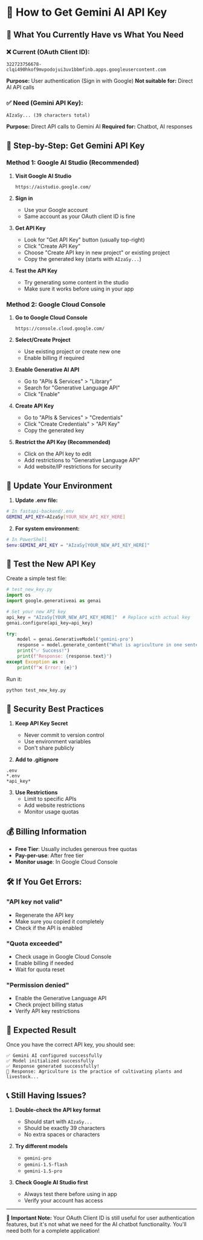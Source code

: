 # 🔑 How to Get Gemini AI API Key

## 🎯 **What You Currently Have vs What You Need**

### ❌ **Current (OAuth Client ID):**
```
322723756678-clqi490hkof9mvpodojui3uv1bbmfinb.apps.googleusercontent.com
```
**Purpose:** User authentication (Sign in with Google)
**Not suitable for:** Direct AI API calls

### ✅ **Need (Gemini API Key):**
```
AIzaSy... (39 characters total)
```
**Purpose:** Direct API calls to Gemini AI
**Required for:** Chatbot, AI responses

## 🚀 **Step-by-Step: Get Gemini API Key**

### **Method 1: Google AI Studio (Recommended)**

1. **Visit Google AI Studio**
   ```
   https://aistudio.google.com/
   ```

2. **Sign in**
   - Use your Google account
   - Same account as your OAuth client ID is fine

3. **Get API Key**
   - Look for "Get API Key" button (usually top-right)
   - Click "Create API Key"
   - Choose "Create API key in new project" or existing project
   - Copy the generated key (starts with `AIzaSy...`)

4. **Test the API Key**
   - Try generating some content in the studio
   - Make sure it works before using in your app

### **Method 2: Google Cloud Console**

1. **Go to Google Cloud Console**
   ```
   https://console.cloud.google.com/
   ```

2. **Select/Create Project**
   - Use existing project or create new one
   - Enable billing if required

3. **Enable Generative AI API**
   - Go to "APIs & Services" > "Library"
   - Search for "Generative Language API"
   - Click "Enable"

4. **Create API Key**
   - Go to "APIs & Services" > "Credentials"
   - Click "Create Credentials" > "API Key"
   - Copy the generated key

5. **Restrict the API Key (Recommended)**
   - Click on the API key to edit
   - Add restrictions to "Generative Language API"
   - Add website/IP restrictions for security

## 🔧 **Update Your Environment**

1. **Update .env file:**
```bash
# In fastapi-backend/.env
GEMINI_API_KEY=AIzaSy[YOUR_NEW_API_KEY_HERE]
```

2. **For system environment:**
```powershell
# In PowerShell
$env:GEMINI_API_KEY = "AIzaSy[YOUR_NEW_API_KEY_HERE]"
```

## 🧪 **Test the New API Key**

Create a simple test file:

```python
# test_new_key.py
import os
import google.generativeai as genai

# Set your new API key
api_key = "AIzaSy[YOUR_NEW_API_KEY_HERE]"  # Replace with actual key
genai.configure(api_key=api_key)

try:
    model = genai.GenerativeModel('gemini-pro')
    response = model.generate_content("What is agriculture in one sentence?")
    print("✅ Success!")
    print(f"Response: {response.text}")
except Exception as e:
    print(f"❌ Error: {e}")
```

Run it:
```bash
python test_new_key.py
```

## 🔐 **Security Best Practices**

1. **Keep API Key Secret**
   - Never commit to version control
   - Use environment variables
   - Don't share publicly

2. **Add to .gitignore**
```gitignore
.env
*.env
*api_key*
```

3. **Use Restrictions**
   - Limit to specific APIs
   - Add website restrictions
   - Monitor usage quotas

## 💰 **Billing Information**

- **Free Tier**: Usually includes generous free quotas
- **Pay-per-use**: After free tier
- **Monitor usage**: In Google Cloud Console

## 🛠️ **If You Get Errors:**

### **"API key not valid"**
- Regenerate the API key
- Make sure you copied it completely
- Check if the API is enabled

### **"Quota exceeded"**
- Check usage in Google Cloud Console
- Enable billing if needed
- Wait for quota reset

### **"Permission denied"**
- Enable the Generative Language API
- Check project billing status
- Verify API key restrictions

## 🎉 **Expected Result**

Once you have the correct API key, you should see:

```
✅ Gemini AI configured successfully
✅ Model initialized successfully
✅ Response generated successfully!
📝 Response: Agriculture is the practice of cultivating plants and livestock...
```

## 📞 **Still Having Issues?**

1. **Double-check the API key format**
   - Should start with `AIzaSy...`
   - Should be exactly 39 characters
   - No extra spaces or characters

2. **Try different models**
   - `gemini-pro`
   - `gemini-1.5-flash`
   - `gemini-1.5-pro`

3. **Check Google AI Studio first**
   - Always test there before using in app
   - Verify your account has access

---

**🚨 Important Note:** Your OAuth Client ID is still useful for user authentication features, but it's not what we need for the AI chatbot functionality. You'll need both for a complete application!